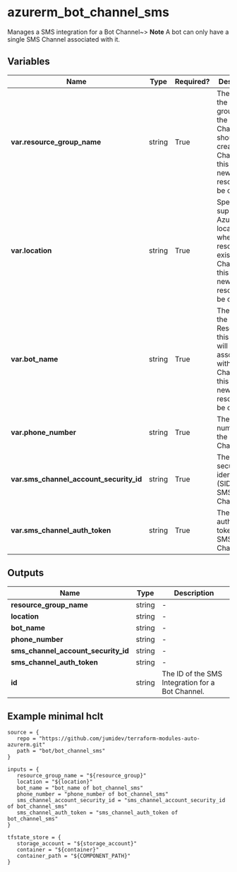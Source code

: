 # azurerm_bot_channel_sms

Manages a SMS integration for a Bot Channel~> **Note** A bot can only have a single SMS Channel associated with it.

## Variables

| Name | Type | Required? |  Description |
| ---- | ---- | --------- |  ----------- |
| **var.resource_group_name** | string | True | The name of the resource group where the SMS Channel should be created. Changing this forces a new resource to be created. | 
| **var.location** | string | True | Specifies the supported Azure location where the resource exists. Changing this forces a new resource to be created. | 
| **var.bot_name** | string | True | The name of the Bot Resource this channel will be associated with. Changing this forces a new resource to be created. | 
| **var.phone_number** | string | True | The phone number for the SMS Channel. | 
| **var.sms_channel_account_security_id** | string | True | The account security identifier (SID) for the SMS Channel. | 
| **var.sms_channel_auth_token** | string | True | The authorization token for the SMS Channel. | 



## Outputs

| Name | Type | Description |
| ---- | ---- | --------- | 
| **resource_group_name** | string  | - | 
| **location** | string  | - | 
| **bot_name** | string  | - | 
| **phone_number** | string  | - | 
| **sms_channel_account_security_id** | string  | - | 
| **sms_channel_auth_token** | string  | - | 
| **id** | string  | The ID of the SMS Integration for a Bot Channel. | 

## Example minimal hclt

```hcl
source = {
   repo = "https://github.com/jumidev/terraform-modules-auto-azurerm.git" 
   path = "bot/bot_channel_sms" 
}

inputs = {
   resource_group_name = "${resource_group}" 
   location = "${location}" 
   bot_name = "bot_name of bot_channel_sms" 
   phone_number = "phone_number of bot_channel_sms" 
   sms_channel_account_security_id = "sms_channel_account_security_id of bot_channel_sms" 
   sms_channel_auth_token = "sms_channel_auth_token of bot_channel_sms" 
}

tfstate_store = {
   storage_account = "${storage_account}" 
   container = "${container}" 
   container_path = "${COMPONENT_PATH}" 
}


```